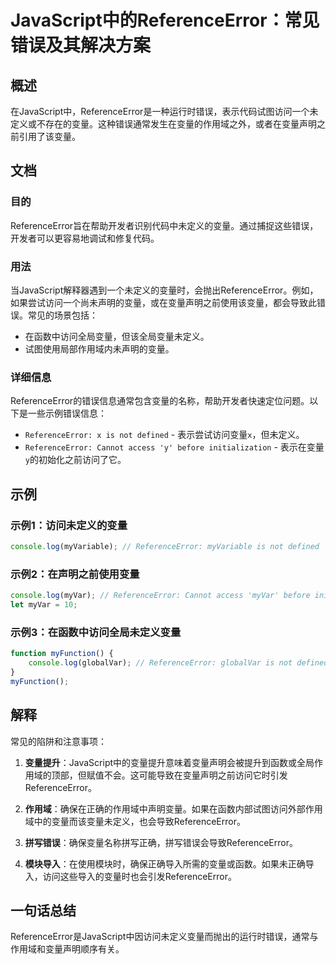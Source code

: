 <!--
Meta Description: # JavaScript中的ReferenceError：常见错误及其解决方案 ## 概述 在JavaScript中，ReferenceError是一种运行时错误，表示代码试图访问一个未定义或不存在的变量。这种错误通常发生在变量的作用域之外，或者在变量声明之前引用了该变量。 ## 文档 ### 目的...
Meta Keywords: referenceerror, not, defined, javascript, console
-->

# JavaScript中的ReferenceError：常见错误及其解决方案

## 概述
在JavaScript中，ReferenceError是一种运行时错误，表示代码试图访问一个未定义或不存在的变量。这种错误通常发生在变量的作用域之外，或者在变量声明之前引用了该变量。

## 文档
### 目的
ReferenceError旨在帮助开发者识别代码中未定义的变量。通过捕捉这些错误，开发者可以更容易地调试和修复代码。

### 用法
当JavaScript解释器遇到一个未定义的变量时，会抛出ReferenceError。例如，如果尝试访问一个尚未声明的变量，或在变量声明之前使用该变量，都会导致此错误。常见的场景包括：

- 在函数中访问全局变量，但该全局变量未定义。
- 试图使用局部作用域内未声明的变量。

### 详细信息
ReferenceError的错误信息通常包含变量的名称，帮助开发者快速定位问题。以下是一些示例错误信息：
- `ReferenceError: x is not defined` - 表示尝试访问变量`x`，但未定义。
- `ReferenceError: Cannot access 'y' before initialization` - 表示在变量`y`的初始化之前访问了它。

## 示例
### 示例1：访问未定义的变量
```javascript
console.log(myVariable); // ReferenceError: myVariable is not defined
```

### 示例2：在声明之前使用变量
```javascript
console.log(myVar); // ReferenceError: Cannot access 'myVar' before initialization
let myVar = 10;
```

### 示例3：在函数中访问全局未定义变量
```javascript
function myFunction() {
    console.log(globalVar); // ReferenceError: globalVar is not defined
}
myFunction();
```

## 解释
常见的陷阱和注意事项：
1. **变量提升**：JavaScript中的变量提升意味着变量声明会被提升到函数或全局作用域的顶部，但赋值不会。这可能导致在变量声明之前访问它时引发ReferenceError。
   
2. **作用域**：确保在正确的作用域中声明变量。如果在函数内部试图访问外部作用域中的变量而该变量未定义，也会导致ReferenceError。

3. **拼写错误**：确保变量名称拼写正确，拼写错误会导致ReferenceError。

4. **模块导入**：在使用模块时，确保正确导入所需的变量或函数。如果未正确导入，访问这些导入的变量时也会引发ReferenceError。

## 一句话总结
ReferenceError是JavaScript中因访问未定义变量而抛出的运行时错误，通常与作用域和变量声明顺序有关。